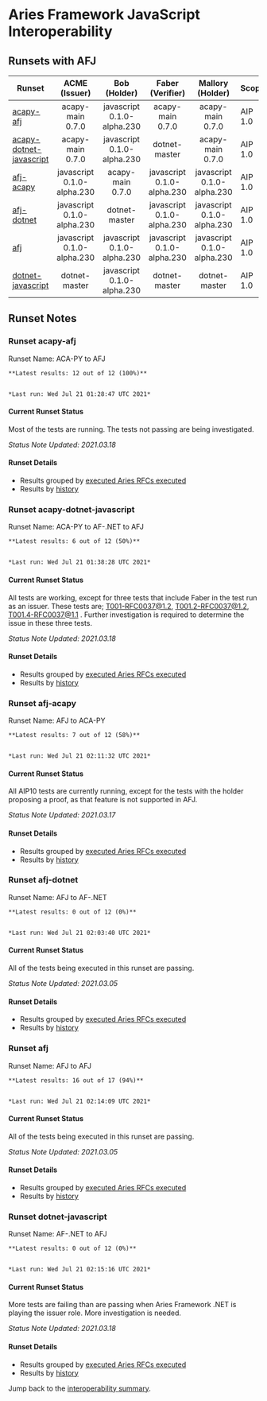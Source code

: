 # Aries Framework JavaScript Interoperability

## Runsets with AFJ

| Runset | ACME<br>(Issuer) | Bob<br>(Holder) | Faber<br>(Verifier) | Mallory<br>(Holder) | Scope | Results | 
| ------ | :--------------: | :-------------: | :----------------: | :-----------------: | ----- | :-----: | 
| [acapy-afj](#runset-acapy-afj) | acapy-main<br>0.7.0 | javascript<br>0.1.0-alpha.230 | acapy-main<br>0.7.0 | acapy-main<br>0.7.0 | AIP 1.0 | [**12 / 12<br>100%**](https://allure.vonx.io/api/allure-docker-service/projects/acapy-b-javascript/reports/latest/index.html?redirect=false#behaviors) |
| [acapy-dotnet-javascript](#runset-acapy-dotnet-javascript) | acapy-main<br>0.7.0 | javascript<br>0.1.0-alpha.230 | dotnet-master<br> | acapy-main<br>0.7.0 | AIP 1.0 | [**6 / 12<br>50%**](https://allure.vonx.io/api/allure-docker-service/projects/acapy-b-javascript-f-dotnet/reports/latest/index.html?redirect=false#behaviors) |
| [afj-acapy](#runset-afj-acapy) | javascript<br>0.1.0-alpha.230 | acapy-main<br>0.7.0 | javascript<br>0.1.0-alpha.230 | javascript<br>0.1.0-alpha.230 | AIP 1.0 | [**7 / 12<br>58%**](https://allure.vonx.io/api/allure-docker-service/projects/javascript-b-acapy/reports/latest/index.html?redirect=false#behaviors) |
| [afj-dotnet](#runset-afj-dotnet) | javascript<br>0.1.0-alpha.230 | dotnet-master<br> | javascript<br>0.1.0-alpha.230 | javascript<br>0.1.0-alpha.230 | AIP 1.0 | [**0 / 12<br>0%**](https://allure.vonx.io/api/allure-docker-service/projects/javascript-b-dotnet/reports/latest/index.html?redirect=false#behaviors) |
| [afj](#runset-afj) | javascript<br>0.1.0-alpha.230 | javascript<br>0.1.0-alpha.230 | javascript<br>0.1.0-alpha.230 | javascript<br>0.1.0-alpha.230 | AIP 1.0 | [**16 / 17<br>94%**](https://allure.vonx.io/api/allure-docker-service/projects/javascript/reports/latest/index.html?redirect=false#behaviors) |
| [dotnet-javascript](#runset-dotnet-javascript) | dotnet-master<br> | javascript<br>0.1.0-alpha.230 | dotnet-master<br> | dotnet-master<br> | AIP 1.0 | [**0 / 12<br>0%**](https://allure.vonx.io/api/allure-docker-service/projects/dotnet-b-javascript/reports/latest/index.html?redirect=false#behaviors) |

## Runset Notes

### Runset **acapy-afj**

Runset Name: ACA-PY to AFJ

```tip
**Latest results: 12 out of 12 (100%)**


*Last run: Wed Jul 21 01:28:47 UTC 2021*
```

#### Current Runset Status

Most of the tests are running. The tests not passing are being investigated.

*Status Note Updated: 2021.03.18*

#### Runset Details

- Results grouped by [executed Aries RFCs executed](https://allure.vonx.io/api/allure-docker-service/projects/acapy-b-javascript/reports/latest/index.html?redirect=false#behaviors)
- Results by [history](https://allure.vonx.io/allure-docker-service-ui/projects/acapy-b-javascript/reports/latest)


### Runset **acapy-dotnet-javascript**

Runset Name: ACA-PY to AF-.NET to AFJ

```tip
**Latest results: 6 out of 12 (50%)**


*Last run: Wed Jul 21 01:38:28 UTC 2021*
```

#### Current Runset Status

All tests are working, except for three tests that include Faber in the test run as an issuer.
These tests are; T001-RFC0037@1.2, T001.2-RFC0037@1.2, T001.4-RFC0037@1.1 . Further investigation 
is required to determine the issue in these three tests.

*Status Note Updated: 2021.03.18*

#### Runset Details

- Results grouped by [executed Aries RFCs executed](https://allure.vonx.io/api/allure-docker-service/projects/acapy-b-javascript-f-dotnet/reports/latest/index.html?redirect=false#behaviors)
- Results by [history](https://allure.vonx.io/allure-docker-service-ui/projects/acapy-b-javascript-f-dotnet/reports/latest)


### Runset **afj-acapy**

Runset Name: AFJ to ACA-PY

```tip
**Latest results: 7 out of 12 (58%)**


*Last run: Wed Jul 21 02:11:32 UTC 2021*
```

#### Current Runset Status

All AIP10 tests are currently running, except for the tests with the holder proposing a proof, 
as that feature is not supported in AFJ.

*Status Note Updated: 2021.03.17*

#### Runset Details

- Results grouped by [executed Aries RFCs executed](https://allure.vonx.io/api/allure-docker-service/projects/javascript-b-acapy/reports/latest/index.html?redirect=false#behaviors)
- Results by [history](https://allure.vonx.io/allure-docker-service-ui/projects/javascript-b-acapy/reports/latest)


### Runset **afj-dotnet**

Runset Name: AFJ to AF-.NET

```tip
**Latest results: 0 out of 12 (0%)**


*Last run: Wed Jul 21 02:03:40 UTC 2021*
```

#### Current Runset Status

All of the tests being executed in this runset are passing.

*Status Note Updated: 2021.03.05*

#### Runset Details

- Results grouped by [executed Aries RFCs executed](https://allure.vonx.io/api/allure-docker-service/projects/javascript-b-dotnet/reports/latest/index.html?redirect=false#behaviors)
- Results by [history](https://allure.vonx.io/allure-docker-service-ui/projects/javascript-b-dotnet/reports/latest)


### Runset **afj**

Runset Name: AFJ to AFJ

```tip
**Latest results: 16 out of 17 (94%)**


*Last run: Wed Jul 21 02:14:09 UTC 2021*
```

#### Current Runset Status

All of the tests being executed in this runset are passing.

*Status Note Updated: 2021.03.05*

#### Runset Details

- Results grouped by [executed Aries RFCs executed](https://allure.vonx.io/api/allure-docker-service/projects/javascript/reports/latest/index.html?redirect=false#behaviors)
- Results by [history](https://allure.vonx.io/allure-docker-service-ui/projects/javascript/reports/latest)


### Runset **dotnet-javascript**

Runset Name: AF-.NET to AFJ

```tip
**Latest results: 0 out of 12 (0%)**


*Last run: Wed Jul 21 02:15:16 UTC 2021*
```

#### Current Runset Status

More tests are failing than are passing when Aries Framework .NET is playing the issuer role. More investigation is needed.

*Status Note Updated: 2021.03.18*

#### Runset Details

- Results grouped by [executed Aries RFCs executed](https://allure.vonx.io/api/allure-docker-service/projects/dotnet-b-javascript/reports/latest/index.html?redirect=false#behaviors)
- Results by [history](https://allure.vonx.io/allure-docker-service-ui/projects/dotnet-b-javascript/reports/latest)

Jump back to the [interoperability summary](./README.md).

